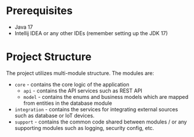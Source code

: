 # Prerequisites

- Java 17
- Intellij IDEA or any other IDEs (remember setting up the JDK 17)

# Project Structure

The project utilizes multi-module structure. The modules are:

- `core` - contains the core logic of the application
  - `api` - contains the API services such as REST API
  - `model` - contains the enums and business models which are mapped from entities in the database module
- `integration` - contains the services for integrating external sources such as database or IoT devices.
- `support` - contains the common code shared between modules / or any supporting modules such as logging, security config, etc.
